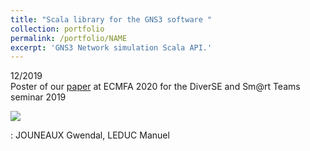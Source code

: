 ```yaml
---
title: "Scala library for the GNS3 software "
collection: portfolio
permalink: /portfolio/NAME
excerpt: 'GNS3 Network simulation Scala API.'
---
```


<span class="align-left"><i class="fa fa-clock"></i> 12/2019</span><br>
<span class="cf"></span>
<span class="align-left"><i class="fa fa-angle-right"></i>Poster of our [paper]() at ECMFA 2020 for the DiverSE and Sm@rt Teams seminar 2019</span>
<span class="cf full"></span>


<img src="img.png">


<span class="align-left"><i class="fa fa-users"></i> : JOUNEAUX Gwendal, LEDUC Manuel</span>
